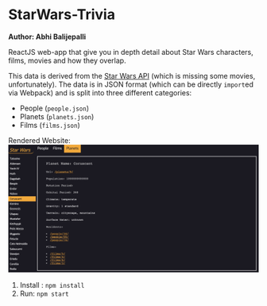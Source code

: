 # StarWars-Trivia
**Author: Abhi Balijepalli**

ReactJS web-app that give you in depth detail about Star Wars characters, films, movies and how they overlap.

This data is derived from the [Star Wars API](https://swapi.dev/) (which is missing some movies, unfortunately). The data is in JSON format (which can be directly `import`ed via Webpack) and is split into three different categories:
  * People (`people.json`)
  * Planets (`planets.json`)
  * Films (`films.json`)

Rendered Website:
![screenshot](star-wars.jpg)

1) Install : ```npm install```
2) Run: ```npm start``` 
